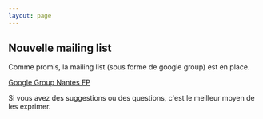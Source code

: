 ```yaml
---
layout: page
---
```



## Nouvelle mailing list

Comme promis, la mailing list (sous forme de google group) est en place.

[Google Group Nantes FP](https://groups.google.com/forum/#!forum/nantes-fp)

Si vous avez des suggestions ou des questions, c'est le meilleur moyen de les
exprimer.

